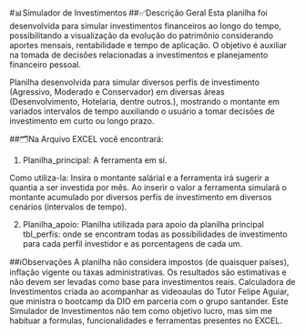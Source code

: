 #📊Simulador de Investimentos
##✅Descrição Geral
Esta planilha foi desenvolvida para simular investimentos financeiros ao longo do tempo, possibilitando a visualização da evolução do patrimônio considerando aportes mensais, rentabilidade e tempo de aplicação. O objetivo é auxiliar na tomada de decisões relacionadas a investimentos e planejamento financeiro pessoal.

Planilha desenvolvida para simular diversos perfis de investimento (Agressivo, Moderado e Conservador) em diversas áreas (Desenvolvimento, Hotelaria, dentre outros.), mostrando o montante em variados intervalos de tempo auxiliando o usuário a tomar decisões de investimento em curto ou longo prazo.

##🗂️Na Arquivo EXCEL você encontrará:

1. Planilha_principal: A ferramenta em sí.

Como utiliza-la: Insira o montante salárial e a ferramenta irá sugerir a quantia a ser investida por mês. Ao inserir o valor a ferramenta simulará o montante acumulado por diversos perfís de investimento em diversos cenários (intervalos de tempo).

2. Planilha_apoio: Planilha utilizada para apoio da planilha principal
tbl_perfis: onde se encontram todas as possibilidades de investimento para cada perfil investidor e as porcentagens de cada um.

##ℹ️Observações
A planilha não considera impostos (de quaisquer países), inflação vigente ou taxas administrativas.
Os resultados são estimativas e não devem ser levadas como base para investimentos reais.
Calculadora de Investimentos criada ao acompanhar as videoaulas do Tutor Felipe Aguiar, que ministra o bootcamp da DIO em parceria com o grupo santander.
Este Simulador de Investimentos não tem como objetivo lucro, mas sim me habituar a formulas, funcionalidades e ferramentas presentes no EXCEL.
